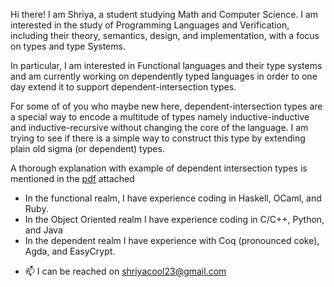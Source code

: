 Hi there! I am Shriya, a student studying Math and Computer Science. 
I am interested in the study of Programming Languages and Verification, 
including their theory, semantics, design, and implementation, with a focus on types and type Systems.


In particular, I am interested in Functional languages and their type systems and am currently
working on dependently typed languages in order to one day extend it to support dependent-intersection types.

For some of of you who maybe new here, dependent-intersection types are a special way to encode a 
multitude of types namely inductive-inductive and inductive-recursive without changing the core of the
language. I am trying to see if there is a simple way to construct this type by extending plain old
sigma (or dependent) types. 

A thorough explanation with example of dependent intersection types is mentioned in the [pdf](https://github.com/SmoothThunk/SmoothThunk/files/14313438/Example_of_Dependent_Intersection_Types.pdf) attached

* In the functional realm, I have experience coding in Haskell, OCaml, and Ruby. 
* In the Object Oriented realm I have experience coding in C/C++, Python, and Java
* In the dependent realm I have experience with Coq (pronounced coke), Agda, and EasyCrypt.
- 📫 I can be reached on shriyacool23@gmail.com

<!---
SmoothThunk/SmoothThunk is a ✨ special ✨ repository because its `README.md` (this file) appears on your GitHub profile.
You can click the Preview link to take a look at your changes.
-->
